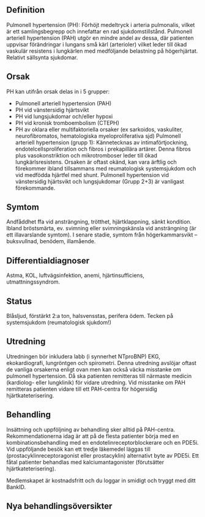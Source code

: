 ## Definition

Pulmonell hypertension (PH): Förhöjt medeltryck i arteria pulmonalis, vilket är ett samlingsbegrepp och innefattar en rad sjukdomstillstånd. Pulmonell arteriell hypertension (PAH) utgör en mindre andel av dessa, där patienten uppvisar förändringar i lungans små kärl (arterioler) vilket leder till ökad vaskulär resistens i lungkärlen med medföljande belastning på högerhjärtat. Relativt sällsynta sjukdomar.

## Orsak

PH kan utifrån orsak delas in i 5 grupper:
- Pulmonell arteriell hypertension (PAH)
- PH vid vänstersidig hjärtsvikt
- PH vid lungsjukdomar och/eller hypoxi
- PH vid kronisk tromboembolism (CTEPH)
- PH av oklara eller multifaktoriella orsaker (ex sarkoidos, vaskuliter, neurofibromatos, hematologiska myeloproliferativa sjd)
Pulmonell arteriell hypertension (grupp 1): Kännetecknas av intimaförtjockning, endotelcellsproliferation och fibros i prekapillära artärer. Denna fibros plus vasokonstriktion och mikrotromboser leder till ökad lungkärlsresistens. Orsaken är oftast okänd, kan vara ärftlig och förekommer ibland tillsammans med reumatologisk systemsjukdom och vid medfödda hjärtfel med shunt.
Pulmonell hypertension vid vänstersidig hjärtsvikt och lungsjukdomar (Grupp 2+3) är vanligast förekommande.

## Symtom

Andfåddhet ffa vid ansträngning, trötthet, hjärtklappning, sänkt kondition. Ibland bröstsmärta, ev. svimning eller svimningskänsla vid ansträngning (är ett illavarslande symtom). I senare stadie, symtom från högerkammarsvikt – buksvullnad, benödem, illamående.

## Differentialdiagnoser

Astma, KOL, luftvägsinfektion, anemi, hjärtinsufficiens, utmattningssyndrom.

## Status

Blåsljud, förstärkt 2:a ton, halsvensstas, perifera ödem. Tecken på systemsjukdom (reumatologisk sjukdom!)

## Utredning

Utredningen bör inkludera labb (i synnerhet NTproBNP) EKG, ekokardiografi, lungröntgen och spirometri.
Denna utredning avslöjar oftast de vanliga orsakerna enligt ovan men kan också väcka misstanke om pulmonell hypertension. Då ska patienten remitteras till närmaste medicin (kardiolog- eller lungklinik) för vidare utredning. Vid misstanke om PAH remitteras patienten vidare till ett PAH-centra för högersidig hjärtkateterisering.

## Behandling

Insättning och uppföljning av behandling sker alltid på PAH-centra. Rekommendationerna idag är att på de flesta patienter börja med en kombinationsbehandling med en endotelinreceptorblockerare och en PDE5i. Vid uppföljande besök kan ett tredje läkemedel läggas till (prostacyklinreceptoragonist eller prostacyklin) alternativt byte av PDE5i. Ett fåtal patienter behandlas med kalciumantagonister (förutsätter hjärtkateterisering).


Medlemskapet är kostnadsfritt och du loggar in smidigt och tryggt med ditt BankID.

## Nya behandlingsöversikter

